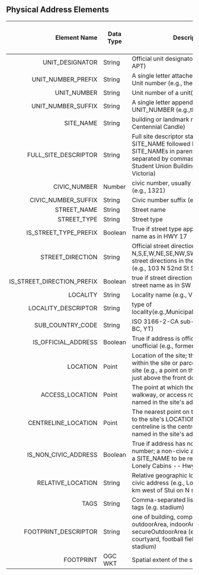 
## Physical Address Elements


Element Name | Data Type |	Description | Required for Civic Address|Required for Non-civic address
---: | --- | --- | ---| ---
UNIT_DESIGNATOR |String|Official unit designator abbreviation (e.g., APT)|No|No
UNIT_NUMBER_PREFIX|String|A single letter attached to the front of a Unit number (e.g., the A in A100)|No|No
UNIT_NUMBER|String|Unit number of a unit(the 100 in A100)|No|No
UNIT_NUMBER_SUFFIX|String|A single letter appended to the UNIT_NUMBER (e.g.,the A in 102)|No|No
SITE_NAME |String|building or landmark name (e.g., Centennial Candle)|yes|yes
FULL_SITE_DESCRIPTOR|String|Full site descriptor starting with unit and SITE_NAME followed by all units and SITE_NAMEs in parent site hierarchy separated by commas (e.g., RM 104, Student Union Building, University of Victoria)|No|No
CIVIC_NUMBER|Number| civic number, usually a positive integer (e.g., 1321)|Yes|No
CIVIC_NUMBER_SUFFIX|String|Civic number suffix (e.g., A)|No|No
STREET_NAME|String|Street name|Yes|No
STREET_TYPE|String|Street type|No|No
IS_STREET_TYPE_PREFIX|Boolean| True if street type appears before street name as in HWY 17|No|No
STREET_DIRECTION|String|Official street direction abbreviation (e.g., N,S,E,W,NE,SE,NW,SW); Prefix and suffix street directions in the same address (e.g., 103 N 52nd St SW) are not allowed|No|No
IS_STREET_DIRECTION_PREFIX|Boolean|true if street direction appears before street name as in SW Marine Dr|No|No
LOCALITY|String|Locality name (e.g., Victoria)|Yes|Yes
LOCALITY_DESCRIPTOR|String|type of locality(e.g.,Municipality,Unincorporated)|Yes|Yes
SUB_COUNTRY_CODE|String|ISO 3166-2-CA sub-country code (e.g., BC, YT)|Yes|Yes
IS_OFFICIAL_ADDRESS|Boolean|True if address is official; False if unofficial (e.g., former address)|Yes|Yes
LOCATION|Point|Location of the site; the point must lie within the site or parcel containing the site (e.g., a point on the roof of a house just above the front door)
ACCESS_LOCATION|Point|The point at which the site's driveway, walkway, or access road meets the street named in the site's address
CENTRELINE_LOCATION|Point|The nearest point on the road centreline to the site's LOCATION. The road centreline is the centreline of the street named in the site's address.
IS_NON_CIVIC_ADDRESS|Boolean|True if address has no assigned civic number; a non-civic address must have a SITE_NAME to be referenced (e.g., Lonely Cabins -- Hwy 20, Stui, BC)|Yes|Yes
RELATIVE_LOCATION|String|Relative geographic location of a non-civic address (e.g., Lonely Cabins - 43 km west of Stui on N side of Hwy 20)|No|Yes	
TAGS|String| Comma-separated list of descriptive tags (e.g. stadium)|No|No
FOOTPRINT_DESCRIPTOR|String| one of building, complex, parcel, outdoorArea, indoorArea, secureOutdoorArea (e.g., inner courtyard, football field associated with a stadium)|No|No
FOOTPRINT|OGC WKT|Spatial extent of the site|No|No
